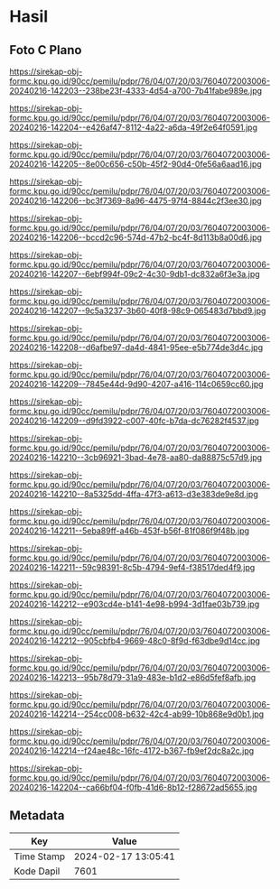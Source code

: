 # Hasil

## Foto C Plano

https://sirekap-obj-formc.kpu.go.id/90cc/pemilu/pdpr/76/04/07/20/03/7604072003006-20240216-142203--238be23f-4333-4d54-a700-7b41fabe989e.jpg

https://sirekap-obj-formc.kpu.go.id/90cc/pemilu/pdpr/76/04/07/20/03/7604072003006-20240216-142204--e426af47-8112-4a22-a6da-49f2e64f0591.jpg

https://sirekap-obj-formc.kpu.go.id/90cc/pemilu/pdpr/76/04/07/20/03/7604072003006-20240216-142205--8e00c656-c50b-45f2-90d4-0fe56a6aad16.jpg

https://sirekap-obj-formc.kpu.go.id/90cc/pemilu/pdpr/76/04/07/20/03/7604072003006-20240216-142206--bc3f7369-8a96-4475-97f4-8844c2f3ee30.jpg

https://sirekap-obj-formc.kpu.go.id/90cc/pemilu/pdpr/76/04/07/20/03/7604072003006-20240216-142206--bccd2c96-574d-47b2-bc4f-8d113b8a00d6.jpg

https://sirekap-obj-formc.kpu.go.id/90cc/pemilu/pdpr/76/04/07/20/03/7604072003006-20240216-142207--6ebf994f-09c2-4c30-9db1-dc832a6f3e3a.jpg

https://sirekap-obj-formc.kpu.go.id/90cc/pemilu/pdpr/76/04/07/20/03/7604072003006-20240216-142207--9c5a3237-3b60-40f8-98c9-065483d7bbd9.jpg

https://sirekap-obj-formc.kpu.go.id/90cc/pemilu/pdpr/76/04/07/20/03/7604072003006-20240216-142208--d6afbe97-da4d-4841-95ee-e5b774de3d4c.jpg

https://sirekap-obj-formc.kpu.go.id/90cc/pemilu/pdpr/76/04/07/20/03/7604072003006-20240216-142209--7845e44d-9d90-4207-a416-114c0659cc60.jpg

https://sirekap-obj-formc.kpu.go.id/90cc/pemilu/pdpr/76/04/07/20/03/7604072003006-20240216-142209--d9fd3922-c007-40fc-b7da-dc76282f4537.jpg

https://sirekap-obj-formc.kpu.go.id/90cc/pemilu/pdpr/76/04/07/20/03/7604072003006-20240216-142210--3cb96921-3bad-4e78-aa80-da88875c57d9.jpg

https://sirekap-obj-formc.kpu.go.id/90cc/pemilu/pdpr/76/04/07/20/03/7604072003006-20240216-142210--8a5325dd-4ffa-47f3-a613-d3e383de9e8d.jpg

https://sirekap-obj-formc.kpu.go.id/90cc/pemilu/pdpr/76/04/07/20/03/7604072003006-20240216-142211--5eba89ff-a46b-453f-b56f-81f086f9f48b.jpg

https://sirekap-obj-formc.kpu.go.id/90cc/pemilu/pdpr/76/04/07/20/03/7604072003006-20240216-142211--59c98391-8c5b-4794-9ef4-f38517ded4f9.jpg

https://sirekap-obj-formc.kpu.go.id/90cc/pemilu/pdpr/76/04/07/20/03/7604072003006-20240216-142212--e903cd4e-b141-4e98-b994-3d1fae03b739.jpg

https://sirekap-obj-formc.kpu.go.id/90cc/pemilu/pdpr/76/04/07/20/03/7604072003006-20240216-142212--905cbfb4-9669-48c0-8f9d-f63dbe9d14cc.jpg

https://sirekap-obj-formc.kpu.go.id/90cc/pemilu/pdpr/76/04/07/20/03/7604072003006-20240216-142213--95b78d79-31a9-483e-b1d2-e86d5fef8afb.jpg

https://sirekap-obj-formc.kpu.go.id/90cc/pemilu/pdpr/76/04/07/20/03/7604072003006-20240216-142214--254cc008-b632-42c4-ab99-10b868e9d0b1.jpg

https://sirekap-obj-formc.kpu.go.id/90cc/pemilu/pdpr/76/04/07/20/03/7604072003006-20240216-142214--f24ae48c-16fc-4172-b367-fb9ef2dc8a2c.jpg

https://sirekap-obj-formc.kpu.go.id/90cc/pemilu/pdpr/76/04/07/20/03/7604072003006-20240216-142204--ca66bf04-f0fb-41d6-8b12-f28672ad5655.jpg


## Metadata

| Key        | Value               |
| ---------- | ------------------- |
| Time Stamp | 2024-02-17 13:05:41 |
| Kode Dapil | 7601                |



